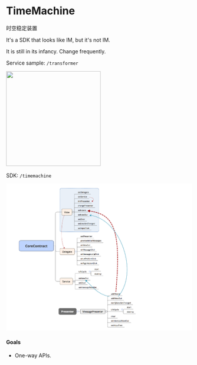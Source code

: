 # TimeMachine
时空稳定装置

It's a SDK that looks like IM, but it's not IM.

It is still in its infancy. Change frequently.

Service sample:
`/transformer`

<img src="http://ww3.sinaimg.cn/large/86e2ff85gw1f55jnr2zjij20bx0bx0v3.jpg" width=256 height=256/>

SDK:
`/timemachine`

![](art/mind.png)

#### Goals
- One-way APIs.


